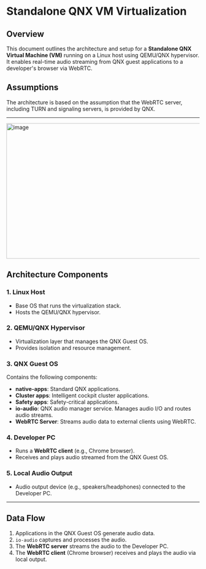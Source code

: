# Standalone QNX VM Virtualization

## Overview
This document outlines the architecture and setup for a **Standalone QNX Virtual Machine (VM)** running on a Linux host using QEMU/QNX hypervisor. It enables real-time audio streaming from QNX guest applications to a developer's browser via WebRTC.

## Assumptions
The architecture is based on the assumption that the WebRTC server, including TURN and signaling servers, is provided by QNX.

---
<img width="671" height="353" alt="image" src="https://github.com/user-attachments/assets/575c8277-0ab3-443c-8d84-52419adaf694" />


## Architecture Components

### 1. **Linux Host**
- Base OS that runs the virtualization stack.
- Hosts the QEMU/QNX hypervisor.

### 2. **QEMU/QNX Hypervisor**
- Virtualization layer that manages the QNX Guest OS.
- Provides isolation and resource management.

### 3. **QNX Guest OS**
Contains the following components:
- **native-apps**: Standard QNX applications.
- **Cluster apps**: Intelligent cockpit cluster applications.
- **Safety apps**: Safety-critical applications.
- **io-audio**: QNX audio manager service. Manages audio I/O and routes audio streams.
- **WebRTC Server**: Streams audio data to external clients using WebRTC.

### 4. **Developer PC**
- Runs a **WebRTC client** (e.g., Chrome browser).
- Receives and plays audio streamed from the QNX Guest OS.

### 5. **Local Audio Output**
- Audio output device (e.g., speakers/headphones) connected to the Developer PC.

---

## Data Flow

1. Applications in the QNX Guest OS generate audio data.
2. `io-audio` captures and processes the audio.
3. The **WebRTC server** streams the audio to the Developer PC.
4. The **WebRTC client** (Chrome browser) receives and plays the audio via local output.


